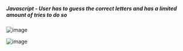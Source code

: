 ##### Javascript - User has to guess the correct letters and has a limited amount of tries to do so





![image](https://cloud.githubusercontent.com/assets/18251657/22579553/05d4daf2-e99f-11e6-9881-edd4184abfcf.png)






![image](https://cloud.githubusercontent.com/assets/18251657/22579556/0bf3b6e2-e99f-11e6-8c4c-7f1900a5b629.png)
